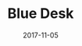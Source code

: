 ---
path: /product/my-first-post
date: 2017-11-05
title: Blue Desk
description: Lorem ipsum dolor sit amet, consectetur adipiscing elit. Curabitur ultrices, ligula non euismod posuere, ligula enim placerat purus, pharetra ultrices metus est in mi. Sed malesuada elementum odio et feugiat. Donec in neque neque. Proin gravida vehicula ultricies. Pellentesque lacinia fermentum faucibus. Aliquam dapibus mauris sed diam viverra, consequat auctor.
price: '400.00'
image: /images/bootstrap-illustration-3.png
altText: product image
weight: '400 g'
dimensions: '10 x 10 x 15 cm'
materials: '60% cotton, 40% polyester'
OtherInfo: Aliquam dapibus mauris sed diam viverra, consequat auctor.
---